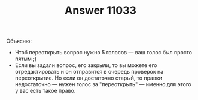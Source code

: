 ﻿---
title: "Answer 11033"
se.owner.user_id: 337540
se.owner.display_name: "Victor VosMottor"
se.owner.link: "https://ru.meta.stackoverflow.com/users/337540/victor-vosmottor"
se.answer_id: 11033
se.question_id: 11032
se.post_type: answer
se.is_accepted: True
---
<p>Объясню:</p>
<ul>
<li>Чтоб переоткрыть вопрос нужно 5 голосов — ваш голос был просто пятым ;)</li>
<li>Если вы задали вопрос, его закрыли, то вы можете его отредактировать и он отправится в очередь проверок на переоткрытие. Но если он достаточно старый, то правки недостаточно — нужен голос за &quot;переоткрыть&quot; — именно для этого у вас есть такое право.</li>
</ul>
